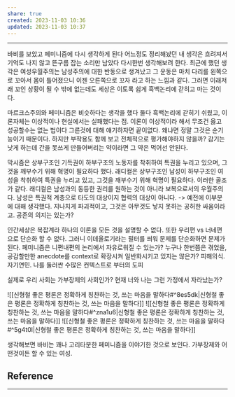 ```yaml
---
share: true
created: 2023-11-03 10:36
updated: 2023-11-03 10:37
---
```


---
바비를 보았고 페미니즘에 다시 생각하게 된다
어느정도 정리해놨던 내 생각은 흐려져서 기억도 나지 않고 뜬구름 잡는 소리만 남았다
다시한번 생각해보려 한다.
최근에 했던 생각은 여성우월주의는 남성주의에 대한 반동으로 생겨났고 그 운동은 마치
다리를 왼쪽으로 꼬아서 몸이 틀어졌으니 이젠 오른쪽으로 꼬자 라고 하는 느낌과 같다.
그러면 이래저래 꼬인 상황이 될 수 밖에 없는데도 세상은 이토록 쉽게 흑백논리에 갇히고 마는 것이다.

마르크스주의와 페미니즘은 비슷하다는 생각을 했다
둘다 흑백논리에 갇히기 쉬웠고, 이론자체는 이상적이나 현실에서는 실패했다는 점.
이론이 이상적이라 해서 무조건 옳고 성공할수는 없는 법이다
그른것에 대해 얘기하자면 끝이없다. 왜냐면 정말 그것은 순기능이기 때문이다.
하지만 부작용도 함께 보고 전체적으로 평가해야하지 않을까?
감기는 낫게 하는데 간을 못쓰게 만들어버리는 약이라면 그 약은 먹어선 안된다.

막시즘은 상부구조인 기득권이 하부구조의 노동자를 착취하여 특권을 누리고 있으며,
그것을 깨부수기 위해 혁명이 필요하다 했다.
래디컬은 상부구조인 남성이 하부구조인 여성을 착취하여 특권을 누리고 있고,
그것을 깨부수기 위해 혁명이 필요하다.
이러한 골조가 같다.
래디컬은 남성과의 동등한 권리를 원하는 것이 아니라 보복으로서의 우월주의다.
남성은 특권적 계층으로 타도의 대상이지 협력의 대상이 아니다.
-> 예전에 이부분에 대해 생각했다. 지나치게 파괴적이고, 그것은 아무것도 낳지 못하는 공허한 싸움이라고. 공존의 의지는 있는가?

인간세상은 복잡계라 하나의 이론을 모든 것을 설명할 수 없다.
또한 우리편 vs 너네편으로 단순화 할 수 없다.
그러니 이데올로기라는 필터를 씌워 문제를 단순화하면 문제가 된다.
페미니즘은 니편내편의 논리에서 자유로워질 수 있는가?
누구나 한번쯤은 겪었을, 공감할만한 anecdote를 context로 확장시켜 일반화시키고 있지는 않은가?
피해의식. 자기연민.
나를 둘러싼 수많은 컨텍스트로 부터의 도피

실제로 우리 사회는 가부장제의 사회인가?
현재 너와 나는 그런 가정에서 자라났는가?


![[신형철  좋은 평론은 정확하게 칭찬하는 것, 쓰는 마음을 말하다#^8es5dk|신형철  좋은 평론은 정확하게 칭찬하는 것, 쓰는 마음을 말하다]]
![[신형철  좋은 평론은 정확하게 칭찬하는 것, 쓰는 마음을 말하다#^zna1u6|신형철  좋은 평론은 정확하게 칭찬하는 것, 쓰는 마음을 말하다]]
![[신형철  좋은 평론은 정확하게 칭찬하는 것, 쓰는 마음을 말하다#^5g4t0l|신형철  좋은 평론은 정확하게 칭찬하는 것, 쓰는 마음을 말하다]]

생각해보면 바비는 꽤나 고리타분한 페미니즘을 이야기한 것으로 보인다.
가부장제와 어떤것이든 할 수 있는 여성.





## Reference
---
